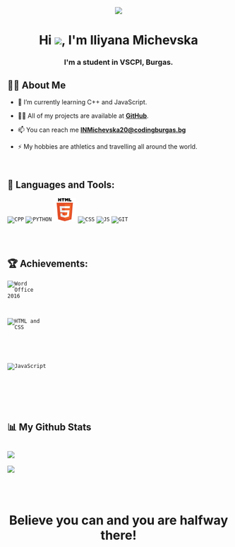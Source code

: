 <p align = "center"><img height="300px" src="https://i.ytimg.com/vi/kX0tq3qsY_U/maxresdefault.jpg"/></p>

<h1 align="center">Hi <img src="https://raw.githubusercontent.com/MartinHeinz/MartinHeinz/master/wave.gif" width="30px">, I'm Iliyana Michevska</h1>
<h3 align="center">I'm a student in VSCPI, Burgas.</h3>


## 🙋‍♂️ About Me

- 🌱 I’m currently learning C++ and JavaScript.

- 👨‍💻 All of my projects are available at **[GitHub](https://github.com/INMichevska20?tab=repositories)**.

- 📫 You can reach me **INMichevska20@codingburgas.bg**

- ⚡ My hobbies are athletics and travelling all around the world.

<br>

## 🚀 Languages and Tools:

<code><img alt="CPP" width="38px" src="https://brandslogos.com/wp-content/uploads/images/large/c-logo.png" ></code>
<code><img alt="PYTHON" width="43px" src="https://upload.wikimedia.org/wikipedia/commons/thumb/c/c3/Python-logo-notext.svg/800px-Python-logo-notext.svg.png" ></code>
<code><img alt="HTML" width="52px" src="https://raw.githubusercontent.com/github/explore/80688e429a7d4ef2fca1e82350fe8e3517d3494d/topics/html/html.png" ></code>
<code><img alt="CSS" width="37px" src="https://upload.wikimedia.org/wikipedia/commons/d/d5/CSS3_logo_and_wordmark.svg" ></code>
<code><img alt="JS" width="42px" height = "42px" src="https://upload.wikimedia.org/wikipedia/commons/thumb/9/99/Unofficial_JavaScript_logo_2.svg/1024px-Unofficial_JavaScript_logo_2.svg.png"></code>
<code><img alt="GIT" width= "44px" height = "42px" src="https://git-scm.com/images/logos/downloads/Git-Icon-1788C.png"></code>

<br>
<br>

## 🏆 Achievements:

<code><a href ="https://www.credly.com/earner/earned/badge/df473dbb-8472-42d6-b9ed-c60faa484dc7"><img align="left" alt="Word Office 2016" width="90px" src="https://images.credly.com/size/680x680/images/fd092703-61db-4e9f-9c7c-2211d44ca87d/MOS_Word.png" ></a>
  <br>
  <br>
  <br>
<a href ="https://www.credly.com/earner/earned/badge/db6334b6-9c64-4421-bec4-967556511fa2"><img align="left" alt="HTML and CSS" width="90px" src="https://images.credly.com/size/680x680/images/241488f4-9110-41aa-804e-51a8f8ba430d/MTA-Introduction_to_Programming_Using_HTML_and_CSS-600x600.png" ></a>
  <br>
  <br>
  <br>
  <br>
<a href ="https://www.credly.com/earner/earned/badge/e7554add-bc5a-4e0e-9445-6bef73440c2d"><img align="left" alt="JavaScript" width="90px" src="https://images.credly.com/size/680x680/images/ef99b79e-fd54-4eb5-b2a4-bf17e92a4837/ITS-Badges_JavaScript_1200px.png" ></a></code>
  <br>
  <br>
  <br>
  <br>
  <br>
  <br>

## 📊 My Github Stats

  <br>
    <a href="https://github.com/INMichevska20/github-readme-stats"><img width="460px" src="https://github-readme-stats.vercel.app/api?username=INMichevska20&show_icons=true&count_private=true&theme=react&hide_border=true&bg_color=0D1117" /></a>

<br>

<a href="https://github.com/INMichevska20/github-readme-activity-graph"><img src="https://activity-graph.herokuapp.com/graph?username=INMichevska20&bg_color=0D1117&color=5BCDEC&line=5BCDEC&point=FFFFFF&hide_border=true" /></a>

<br>
<br>

<div align="center">

# Believe you can and you are halfway there!

</div>
